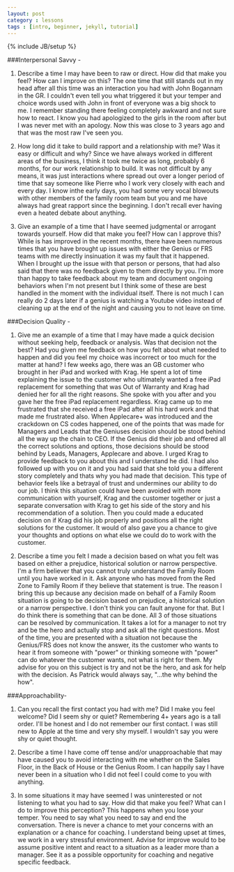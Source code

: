 ```yaml
---
layout: post
category : lessons
tags : [intro, beginner, jekyll, tutorial]
---
```

{% include JB/setup %}

###Interpersonal Savvy -

1) Describe a time I may have been to raw or direct. How did that make you feel? How can I improve on this?
The one time that still stands out in my head after all this time was an interaction you had with John Bogannam in the GR. I couldn't even tell you what triggered it but your temper and choice words used with John in front of everyone was a big shock to me. I remember standing there feeling completely awkward and not sure how to react. I know you had apologized to the girls in the room after but I was never met with an apology. Now this was close to 3 years ago and that was the most raw I've seen you. 

2) How long did it take to build rapport and a relationship with me? Was it easy or difficult and why?
Since we have always worked in different areas of the business, I think it took me twice as long, probably 6 months, for our work relationship to build. It was not difficult by any means, it was just interactions where spread out over a longer period of time that say someone like Pierre who I work very closely with each and every day. I know inthe early days, you had some very vocal blowouts with other members of the family room team but you and me have always had great rapport since the beginning. I don't recall ever having even a heated debate about anything. 


3) Give an example of a time that I have seemed judgmental or arrogant towards yourself. How did that make you feel? How can I approve this?
While is has improved in the recent months, there have been numerous times that you have brought up issues with either the Genius or FRS teams with me directly insinuation it was my fault that it happened.  When I brought up the issue with that person or persons, that had also said that there was no feedback given to them directly by you. I'm more than happy to take feedback about my team and document ongoing behaviors when I'm not present but I think some of these are best handled in the moment with the individual itself. There is not much I can really do 2 days later if a genius is watching a Youtube video instead of cleaning up at the end of the night and causing you to not leave on time. 


###Decision Quality - 

1) Give me an example of a time that I may have made a quick decision without seeking help, feedback or analysis. Was that decision not the best? Had you given me feedback on how you felt about what needed to happen and did you feel my choice was incorrect or too much for the matter at hand?
I few weeks ago, there was an GB customer who brought in her iPad and worked with Krag. He spent a lot of time explaining the issue to the customer who ultimately wanted a free iPad replacement for something that was Out of Warranty and Krag had denied her for all the right reasons. She spoke with you after and you gave her the free iPad replacement regardless. Krag came up to me frustrated that she received a free iPad after all his hard work and that made me frustrated also. When Applecare+ was introduced and the crackdown on CS codes happened, one of the points that was made for Managers and Leads that the Geniuses decision should be stood behind all the way up the chain to CEO. If the Genius did their job and offered all the correct solutions and options, those decisions should be stood behind by Leads, Managers, Applecare and above. I urged Krag to provide feedback to you about this and I understand he did. I had also followed up with you on it and you had said that she told you a different story completely and thats why you had made that decision. This type of behavior feels like a betrayal of trust and undermines our ability to do our job. I think this situation could have been avoided with more communication with yourself, Krag and the customer together or just a separate conversation with Krag to get his side of the story and his recommendation of a solution. Then you could made a educated decision on if Krag did his job properly and positions all the right solutions for the customer. It would of also gave you a chance to give your thoughts and options on what else we could do to work with the customer. 

2) Describe a time you felt I made a decision based on what you felt was based on either a prejudice, historical solution or narrow perspective.
I'm a firm believer that you cannot truly understand the Family Room until you have worked in it. Ask anyone who has moved from the Red Zone to Family Room if they believe that statement is true. The reason I bring this up because any decision made on behalf of a Family Room situation is going to be decision based on prejudice, a historical solution or a narrow perspective. I don't think you can fault anyone for that. But I do think there is something that can be done. All 3 of those situations can be resolved by communication. It takes a lot for a manager to not try and be the hero and actually stop and ask all the right questions. Most of the time, you are presented with a situation not because the Genius/FRS does not know the answer, its the customer who wants to hear it from someone with "power" or thinking someone with "power" can do whatever the customer wants, not what is right for them. My advise for you on this subject is try and not be the hero, and ask for help with the decision.  As Patrick would always say, "...the why behind the how".


###Approachability-

1) Can you recall the first contact you had with me? Did I make you feel welcome? Did I seem shy or quiet?
Remembering 4+ years ago is a tall order. I'll be honest and I do not remember our first contact. I was still new to Apple at the time and very shy myself. I wouldn't say you were shy or quiet thought. 

2) Describe a time I have come off tense and/or unapproachable that may have caused you to avoid interacting with me whether on the Sales Floor, in the Back of House or the Genius Room. 
I can happily say I have never been in a situation who I did not feel I could come to you with anything. 

3) In some situations it may have seemed I was uninterested or not listening to what you had to say. How did that make you feel? What can I do to improve this perception?
This happens when you lose your temper. You need to say what you need to say and end the conversation. There is never a chance to met your concerns with an explanation or a chance for coaching. I understand being upset at times, we work in a very stressful environment. Advise for improve would to be assume positive intent and react to a situation as a leader more than a manager. See it as a possible opportunity for coaching and negative specific feedback.